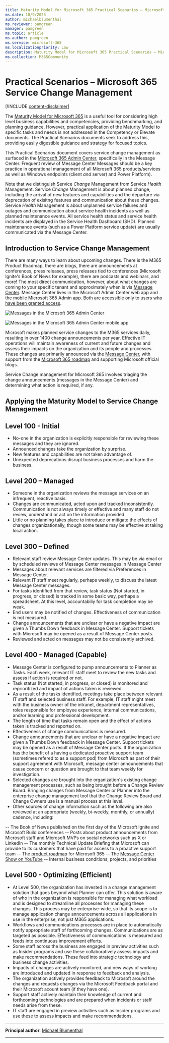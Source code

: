 ```yaml
---
title: Maturity Model for Microsoft 365 Practical Scenarios – Microsoft 365 Service Change Management
ms.date: 10/9/2023
author: michaelblumenthal
ms.reviewer: pamgreen
manager: pamgreen
ms.topic: article
ms.author: pamgreen
ms.service: microsoft-365
ms.localizationpriority: Low
description: Maturity Model for Microsoft 365 Practical Scenarios – Microsoft 365 Service Change Management
ms.collection: M365Community
---
```


# Practical Scenarios – Microsoft 365 Service Change Management

[!INCLUDE [content-disclaimer](includes/content-disclaimer.md)]

The [Maturity Model for Microsoft 365](microsoft365-maturity-model--intro.md) is a useful tool for considering high level business capabilities and competencies, providing benchmarking, and planning guidance. However, practical application of the Maturity Model to specific tasks and needs is not addressed in the Competency or Elevate documents. The Practical Scenarios documents seek to address this, providing easily digestible guidance and strategy for focused topics.

This Practical Scenarios document covers service change management as surfaced in the [Microsoft 365 Admin Center](https://admin.cloud.microsoft/?source=applauncher#/homepage), specifically in the Message Center. Frequent review of Message Center Messages should be a key practice in operational management of all Microsoft 365 products/services as well as Windows endpoints (client *and* server) and Power Platform).

Note that we distinguish Service *Change* Management from Service *Health* Management.  Service *Change* Management is about planned change, including the arrival of new features and capabilities and the departure via deprecation of exisitng features and communication about these changes. Service *Health* Management is about unplanned service failures and outages and communication about service health incidents as well as planned maintenance events.  All service health status and service health incidents are displayed in the Service Health Dashboard (SHD).  Planned maintenance events (such as a Power Platform service update) are usually communicated via the Message Center.

## Introduction to Service Change Management

There are many ways to learn about upcoming changes.  There is the M365 Product Roadmap, there are blogs, there are announcements at conferences, press releases, press releases tied to conferences (Microsoft Ignite's Book of News for example),  there are podcasts and webinars, and more! The most direct communication, however, about what changes are coming to your specific tenant and approximately when is via [Message Center](https://admin.cloud.microsoft/?source=applauncher#/MessageCenter).  Message Center lives in the Microsoft Admin Center web app and the mobile Microsoft 365 Admin app. Both are accessible only to users [who have been granted access](https://learn.microsoft.com/en-us/microsoft-365/admin/manage/message-center?view=o365-worldwide#frequently-asked-questions). 

![Messages in the Microsoft 365 Admin Center](media/maturity-model-microsoft365-servicing-microsoft365-service-change-management\advisories.jpg)

![Messages in the Microsoft 365 Admin Center mobile app](media/maturity-model-microsoft365-servicing-microsoft365-service-change-management\advisories-mobile.jpg)

Microsoft makes planned service changes to the M365 services daily, resulting in over 1400 change announcements per year. Effective IT operations will maintain awareness of current and future changes and assess their impacts on the organization and its people and processes. These changes are primarily announced via the [Message Center](https://admin.cloud.microsoft/?source=applauncher#/MessageCenter), with support from the [Microsoft 365 roadmap](https://www.microsoft.com/microsoft-365/roadmap) and supporting Microsoft official blogs.

Service Change management for Microsoft 365 involves triaging the change announcements (messages in the Message Center) and determining what action is required, if any.

## Applying the Maturity Model to Service Change Management

## Level 100 - Initial

- No-one in the organization is explicitly responsible for reviewing these messages and they are ignored.
- Announced changes take the organization by surprise.
- New features and capabilities are not taken advantage of.
- Unexpected deprecations disrupt business processes and harm the business.

## Level 200 – Managed

- Someone in the organization reviews the message services on an infrequent, reactive basis.
- Changes are communicated, acted upon and tracked inconsistently. Communication is not always timely or effective and many staff do not review, understand or act on the information provided.
- Little or no planning takes place to introduce or mitigate the effects of changes organizationally, though some teams may be effective at taking local action.

## Level 300 – Defined

- Relevant staff review Message Center updates. This may be via email or by scheduled reviews of Message Center messages in Message Center 
- Messages about relevant services are filtered via Preferences in Message Center.
- Relevant IT staff meet regularly, perhaps weekly, to discuss the latest Message Center messages. 
- For tasks identified from that review, task status (Not started, in progress, or closed) is tracked in some basic way, perhaps a spreadsheet. At this level, accountabiliy for task completion may be weak.
- End users may be notified of changes.  Effectiveness of communication is not measured.
- Change announcements that are unclear or have a negative impact are given a Thumbs Down feedback in Message Center. Support tickets with Microsoft may be opened as a result of Message Center posts.
- Reviewed and acted on messages may not be consistently archived.

## Level 400 - Managed (Capable)

- Message Center is configured to pump announcements to Planner as Tasks. Each week, relevant IT staff meet to review the new tasks and assess if action is required or not.
- Task status (Not started, in progress, or closed) is monitored and reprioritized and impact of actions taken is reviewed.
- As a result of the tasks identified, meetings take place between relevant IT staff and selected business staff.  For example, IT staff might meet with the business owner of the intranet, department representatives, roles responsible for employee experience, internal communications, and/or learning and professional development.
- The length of time that tasks remain open and the effect of actions taken is tracked and reported on.
- Effectiveness of change communications is measured.
- Change announcements that are unclear or have a negative impact are given a Thumbs Down feedback in Message Center. Support tickets may be opened as a result of Message Center posts. If the organization has the benefit of a having a dedicated proactive support team (sometimes refered to as a support pod) from Microsoft as part of their support agreement with Microsoft, message center announcements that cause concern or question are brought to that team weekly for investigation.
- Selected changes are brought into the organization's existing change management processes, such as being brought before a Change Review Board. Bringing changes from Message Center or Planner into the enterprise change management tool that the Change Review Board and Change Owners use is a manual process at this level.
- Other sources of change information such as the following are also reviewed at an appropriate (weekly, bi-weekly, monthly, or annually) cadence, including:

-- The Book of News published on the first day of the Microsoft Ignite and Microsoft Build conferences
-- Posts about product announcements from Microsoft staff and Microsoft MVPs on social networks such as X or LinkedIn 
-- The monthly Technical Update Briefing that Microsoft can provide to its customers that have paid for access to a proactive support team
-- The [product roadmap](https://www.microsoft.com/microsoft-365/roadmap) for Microsoft 365
-- The [Message Center Show on YouTube](https://www.youtube.com/@365MCS) 
-- Internal business conditions, projects, and priorities

## Level 500 - Optimizing (Efficient)

- At Level 500, the organization has invested in a change management solution that goes beyond what Planner can offer. This solution is aware of who in the organization is responsible for managing what workload and is designed to streamline all processes for managing these changes. This process may be enterprise-wide, so that its scope is to manage application change announcements across all applications in use in the enterprise, not just M365 applications.
- Workflows and communications processes are in place to automatically notify appropriate staff of forthcoming changes. Communications are as targeted as possible.   Effectiveness of communications is measured and feeds into continuous improvement efforts. 
- Some staff across the business are engaged in preview activities such as Insider programs and use these collaboratively assess impacts and make recommendations. These feed into strategic technology and business change activities.
- Impacts of changes are actively monitored, and new ways of working are introduced and updated in response to feedback and analysis.
- The organization actively provides feedback to Microsoft around the changes and requests changes via the Microsoft Feedback portal and their Microsoft acount team (if they have one).
- Support staff actively maintain their knowledge of current and forthcoming technologies and are prepared when incidents or staff needs arise from these.
- IT staff are engaged in preview activities such as Insider programs and use these to assess impacts and make recommendations.
---

**Principal author**: [Michael Blumenthal](https://www.linkedin.com/in/michaelbblumenthal/)

---
